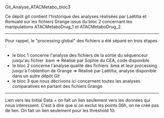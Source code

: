 Git_Analyse_ATACMetabo_bloc3

Ce dépôt git contient l'historique des analyses réalisées par Laëtitia et Romuald sur les fichiers Grange 
issus du bloc 2 concernant les manipulations ATACMetaboDrug_1 et ATACMetaboDrug_2. 

*************************************************************************************************************

Pour rappel, le "processing global" des fichiers a été séparé en trois étapes : 
- le bloc 1 concerne l'analyse des fichiers de la sortie du séquenceur jusqu'au fichier .bam 
            => Réalisé par Sophie du CEA, code disponible
- le bloc 2 concerne l'analyse qualité des fichiers .bma et leur processing jusqu'à l'obtention de Grange 
            => Réalisé par Laëtitia, analyse disponible dans un autre dépôt Git 
- le bloc 3 que nous décrivons ici concernent toutes les analyses comparatives en partant des fichiers Grange

*************************************************************************************************************



Lien vers les Initial Data = on fait un lien seulement vers les données qui nous intéressent. 
C'est à dire que si on exclut les points 06h, on ne créé pas de lien. 
On fait un lien seulement pour les threshold 10. 